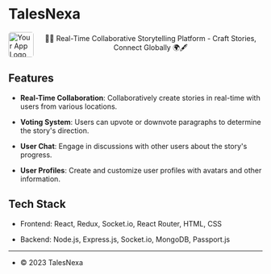 # TalesNexa

<div style="display: flex; align-items: center;">
  <img src="https://drive.google.com/uc?export=view&id=1vT1yw5hVHU6MvScWWlay90w0IhVR1YbL" alt="Your App Logo" width="50" style="border-radius: 5px; float: left; margin-right: 10px;">
  <span style="text-align: center;">
    📖🌐 Real-Time Collaborative Storytelling Platform - Craft Stories, Connect Globally 🌍🖋️
  </span>
</div>

<div style="clear: left;"></div>


## Features

- **Real-Time Collaboration**: Collaboratively create stories in real-time with users from various locations.

- **Voting System**: Users can upvote or downvote paragraphs to determine the story's direction.

- **User Chat**: Engage in discussions with other users about the story's progress.

- **User Profiles**: Create and customize user profiles with avatars and other information.

## Tech Stack

- Frontend: React, Redux, Socket.io, React Router, HTML, CSS

- Backend: Node.js, Express.js, Socket.io, MongoDB, Passport.js



---

- © 2023 TalesNexa